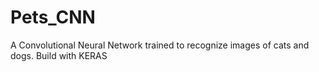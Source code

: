 # Pets_CNN

A Convolutional Neural Network trained to recognize images of cats and dogs. Build with KERAS
